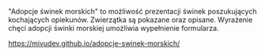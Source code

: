 "Adopcje świnek morskich" to możliwość prezentacji świnek poszukujących kochających opiekunów. Zwierzątka są pokazane oraz opisane. Wyrażenie chęci adopcji świnki morskiej umożliwia wypełnienie formularza.

https://mivudev.github.io/adopcje-swinek-morskich/
